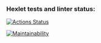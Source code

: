 ### Hexlet tests and linter status:
[![Actions Status](https://github.com/Slevin0087/frontend-project-11/actions/workflows/hexlet-check.yml/badge.svg)](https://github.com/Slevin0087/frontend-project-11/actions)

[![Maintainability](https://api.codeclimate.com/v1/badges/a289e924b04bdd02f014/maintainability)](https://codeclimate.com/github/Slevin0087/frontend-project-11/maintainability)